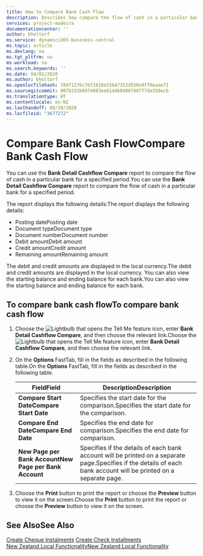 ```yaml
---
title: How to Compare Bank Cash Flow
description: Describes how compare the flow of cash in a particular bank for a specified period.
services: project-madeira
documentationcenter: ''
author: bholtorf
ms.service: dynamics365-business-central
ms.topic: article
ms.devlang: na
ms.tgt_pltfrm: na
ms.workload: na
ms.search.keywords: ''
ms.date: 04/01/2020
ms.author: bholtorf
ms.openlocfilehash: 788f1276c76f1818e55647153d550a9ff0eaae71
ms.sourcegitcommit: 007b331b6974983ee614db0406f00777da359ecb
ms.translationtype: HT
ms.contentlocale: en-NZ
ms.lasthandoff: 08/10/2020
ms.locfileid: "3677272"
---
```

# <a name="compare-bank-cash-flow"></a><span data-ttu-id="9bd93-103">Compare Bank Cash Flow</span><span class="sxs-lookup"><span data-stu-id="9bd93-103">Compare Bank Cash Flow</span></span>
<span data-ttu-id="9bd93-104">You can use the **Bank Detail Cashflow Compare** report to compare the flow of cash in a particular bank for a specified period.</span><span class="sxs-lookup"><span data-stu-id="9bd93-104">You can use the **Bank Detail Cashflow Compare** report to compare the flow of cash in a particular bank for a specified period.</span></span>  

 <span data-ttu-id="9bd93-105">The report displays the following details:</span><span class="sxs-lookup"><span data-stu-id="9bd93-105">The report displays the following details:</span></span>  

-   <span data-ttu-id="9bd93-106">Posting date</span><span class="sxs-lookup"><span data-stu-id="9bd93-106">Posting date</span></span>  
-   <span data-ttu-id="9bd93-107">Document type</span><span class="sxs-lookup"><span data-stu-id="9bd93-107">Document type</span></span>  
-   <span data-ttu-id="9bd93-108">Document number</span><span class="sxs-lookup"><span data-stu-id="9bd93-108">Document number</span></span>  
-   <span data-ttu-id="9bd93-109">Debit amount</span><span class="sxs-lookup"><span data-stu-id="9bd93-109">Debit amount</span></span>  
-   <span data-ttu-id="9bd93-110">Credit amount</span><span class="sxs-lookup"><span data-stu-id="9bd93-110">Credit amount</span></span>  
-   <span data-ttu-id="9bd93-111">Remaining amount</span><span class="sxs-lookup"><span data-stu-id="9bd93-111">Remaining amount</span></span>  

<span data-ttu-id="9bd93-112">The debit and credit amounts are displayed in the local currency.</span><span class="sxs-lookup"><span data-stu-id="9bd93-112">The debit and credit amounts are displayed in the local currency.</span></span> <span data-ttu-id="9bd93-113">You can also view the starting balance and ending balance for each bank.</span><span class="sxs-lookup"><span data-stu-id="9bd93-113">You can also view the starting balance and ending balance for each bank.</span></span>  

## <a name="to-compare-bank-cash-flow"></a><span data-ttu-id="9bd93-114">To compare bank cash flow</span><span class="sxs-lookup"><span data-stu-id="9bd93-114">To compare bank cash flow</span></span>  

1.  <span data-ttu-id="9bd93-115">Choose the ![Lightbulb that opens the Tell Me feature](../../media/ui-search/search_small.png "Tell me what you want to do") icon, enter **Bank Detail Cashflow Compare**, and then choose the relevant link.</span><span class="sxs-lookup"><span data-stu-id="9bd93-115">Choose the ![Lightbulb that opens the Tell Me feature](../../media/ui-search/search_small.png "Tell me what you want to do") icon, enter **Bank Detail Cashflow Compare**, and then choose the relevant link.</span></span>  
2.  <span data-ttu-id="9bd93-116">On the **Options** FastTab, fill in the fields as described in the following table.</span><span class="sxs-lookup"><span data-stu-id="9bd93-116">On the **Options** FastTab, fill in the fields as described in the following table.</span></span>  

    |<span data-ttu-id="9bd93-117">Field</span><span class="sxs-lookup"><span data-stu-id="9bd93-117">Field</span></span>|<span data-ttu-id="9bd93-118">Description</span><span class="sxs-lookup"><span data-stu-id="9bd93-118">Description</span></span>|  
    |---------------------------------|---------------------------------------|  
    |<span data-ttu-id="9bd93-119">**Compare Start Date**</span><span class="sxs-lookup"><span data-stu-id="9bd93-119">**Compare Start Date**</span></span>|<span data-ttu-id="9bd93-120">Specifies the start date for the comparison.</span><span class="sxs-lookup"><span data-stu-id="9bd93-120">Specifies the start date for the comparison.</span></span>|  
    |<span data-ttu-id="9bd93-121">**Compare End Date**</span><span class="sxs-lookup"><span data-stu-id="9bd93-121">**Compare End Date**</span></span>|<span data-ttu-id="9bd93-122">Specifies the end date for comparison.</span><span class="sxs-lookup"><span data-stu-id="9bd93-122">Specifies the end date for comparison.</span></span>|  
    |<span data-ttu-id="9bd93-123">**New Page per Bank Account**</span><span class="sxs-lookup"><span data-stu-id="9bd93-123">**New Page per Bank Account**</span></span>|<span data-ttu-id="9bd93-124">Specifies if the details of each bank account will be printed on a separate page.</span><span class="sxs-lookup"><span data-stu-id="9bd93-124">Specifies if the details of each bank account will be printed on a separate page.</span></span>|  

3.  <span data-ttu-id="9bd93-125">Choose the **Print** button to print the report or choose the **Preview** button to view it on the screen.</span><span class="sxs-lookup"><span data-stu-id="9bd93-125">Choose the **Print** button to print the report or choose the **Preview** button to view it on the screen.</span></span>  

## <a name="see-also"></a><span data-ttu-id="9bd93-126">See Also</span><span class="sxs-lookup"><span data-stu-id="9bd93-126">See Also</span></span>  
 <span data-ttu-id="9bd93-127">[Create Cheque Instalments](how-to-create-check-installments.md) </span><span class="sxs-lookup"><span data-stu-id="9bd93-127">[Create Check Installments](how-to-create-check-installments.md) </span></span>  
 [<span data-ttu-id="9bd93-128">New Zealand Local Functionality</span><span class="sxs-lookup"><span data-stu-id="9bd93-128">New Zealand Local Functionality</span></span>](new-zealand-local-functionality.md)
